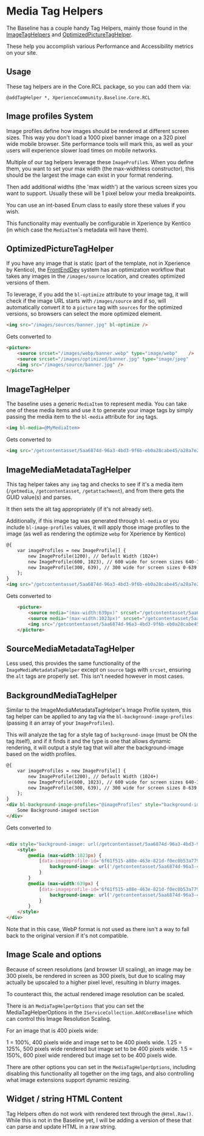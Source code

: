 # Media Tag Helpers

The Baseline has a couple handy Tag Helpers, mainly those found in the [ImageTagHelpers](../../src/Core/Core.RCL/TagHelpers/ImageTagHelper.cs) and 
[OptimizedPictureTagHelper](../../src/Core/Core.RCL/TagHelpers/OptimizedPictureTagHelper.cs).

These help you accomplish various Performance and Accessibility metrics on your site.

## Usage

These tag helpers are in the Core.RCL package, so you can add them via:

`@addTagHelper *, XperienceCommunity.Baseline.Core.RCL`

## Image profiles System

Image profiles define how images should be rendered at different screen sizes.  This way you don't load a 1000 pixel banner image on a 320 pixel wide mobile browser.  Site performance tools will mark this, as well as your users will experience slower load times on mobile networks.

Multiple of our tag helpers leverage these `ImageProfile`s.  When you define them, you want to set your max width (the max-widthless constructor), this should be the largest the image can exist in your format rendering.

Then add additional widths (the 'max width') at the various screen sizes you want to support.  Usually these will be 1 pixel below your media breakpoints.

You can use an int-based Enum class to easily store these values if you wish.

This functionality may eventually be configurable in Xperience by Kentico (in which case the `MediaItem`'s metadata will have them).

## OptimizedPictureTagHelper

If you have any image that is static (part of the template, not in Xperience by Kentico), the [FrontEndDev](../front-end-development.md) system has an optimization workflow that takes any images in the `/images/source` location, and creates optimized versions of them.

To leverage, if you add the `bl-optimize` attribute to your image tag, it will check if the image URL starts with `/images/source` and if so, will automatically convert it to a `picture` tag with `sources` for the optimized versions, so browsers can select the more optimized element.

``` html
<img src="/images/sources/banner.jpg" bl-optimize />
```

Gets converted to

``` html
<picture>
    <source srcset="/images/webp/banner.webp" type="image/webp"    />
    <source srcset="/images/optimized/banner.jpg" type="image/jpeg"    />
    <img src="/images/source/banner.jpg" />
</picture>
```

## ImageTagHelper

The baseline uses a generic `MediaItem` to represent media.  You can take one of these media items and use it to generate your image tags by simply passing the media item to the `bl-media` attribute for `img` tags.

``` html
<img bl-media=@MyMediaItem>
```
Gets converted to

``` html
<img src="/getcontentasset/5aa6874d-96a3-4bd3-9f6b-eb0a28cabe45/a28a7e27-4593-40cf-8266-2ae4101723f5/Testing-Logo.png?language=en" alt="Here's some description" />
```

## ImageMediaMetadataTagHelper

This tag helper takes any `img` tag and checks to see if it's a media item (`/getmedia`, `/getcontentasset`, `/getattachment`), and from there gets the GUID value(s) and parses.

It then sets the alt tag appropriately (if it's not already set).

Additionally, if this image tag was generated through `bl-media` or you include `bl-image-profiles` values, it will apply those image profiles to the image (as well as rendering the optimize `webp` for Xperience by Kentico)

```html
@{
    var imageProfiles = new ImageProfile[] {
        new ImageProfile(1200), // Default Width (1024+)
        new ImageProfile(600, 1023), // 600 wide for screen sizes 640-1023
        new ImageProfile(300, 639), // 300 wide for screen sizes 0-639
    };
}
<img src="/getcontentasset/5aa6874d-96a3-4bd3-9f6b-eb0a28cabe45/a28a7e27-4593-40cf-8266-2ae4101723f5/Testing-Logo.png?language=en" bl-image-profiles="@imageProfiles" />
```

Gets converted to

```html
    <picture>
        <source media="(max-width:639px)" srcset="/getcontentasset/5aa6874d-96a3-4bd3-9f6b-eb0a28cabe45/a28a7e27-4593-40cf-8266-2ae4101723f5/Testing-Logo.png?language=en&width=375&height=375&format=webp" type="image/webp" width="300" height="300" />
        <source media="(max-width:1023px)" srcset="/getcontentasset/5aa6874d-96a3-4bd3-9f6b-eb0a28cabe45/a28a7e27-4593-40cf-8266-2ae4101723f5/Testing-Logo.png?language=en&width=750&height=750&format=webp" type="image/webp" width="600" height="600" />
        <img src="/getcontentasset/5aa6874d-96a3-4bd3-9f6b-eb0a28cabe45/a28a7e27-4593-40cf-8266-2ae4101723f5/Testing-Logo.png?language=en&amp;width=1500&amp;height=1500" alt="Here&#x27;s some description" width="1200" height="1200" />
    </picture>
```

## SourceMediaMetadataTagHelper

Less used, this provides the same functionality of the `ImageMediaMetadataTagHelper` except on `source` tags with `srcset`, ensuring the `alt` tags are properly set.  This isn't needed however in most cases.

## BackgroundMediaTagHelper
Similar to the ImageMediaMetadataTagHelper's Image Profile system, this tag helper can be applied to any tag via the `bl-background-image-profiles` (passing it an array of your `ImageProfiles`).

This will analyze the tag for a style tag of `background-image` (must be ON the tag itself), and if it finds it and the type is one that allows dynamic rendering, it will output a style tag that will alter the background-image based on the width profiles.

```html
@{
    var imageProfiles = new ImageProfile[] {
        new ImageProfile(1200), // Default Width (1024+)
        new ImageProfile(600, 1023), // 600 wide for screen sizes 640-1023
        new ImageProfile(300, 639), // 300 wide for screen sizes 0-639
    };
}
<div bl-background-image-profiles="@imageProfiles" style="background-image: url(/getcontentasset/5aa6874d-96a3-4bd3-9f6b-eb0a28cabe45/a28a7e27-4593-40cf-8266-2ae4101723f5/Testing-Logo.png?language=en); width: 100%; height:500px;">
    Some Background-imaged section
</div>
```

Gets converted to

```html

<div style="background-image: url(/getcontentasset/5aa6874d-96a3-4bd3-9f6b-eb0a28cabe45/a28a7e27-4593-40cf-8266-2ae4101723f5/Testing-Logo.png?language=en); width: 100%; height:500px;" data-imageprofile-id="6f61f515-a88e-463e-821d-f0ec0b53a779">
    <style>
        @media (max-width:1023px) { 
            [data-imageprofile-id='6f61f515-a88e-463e-821d-f0ec0b53a779'] {
                background-image: url('/getcontentasset/5aa6874d-96a3-4bd3-9f6b-eb0a28cabe45/a28a7e27-4593-40cf-8266-2ae4101723f5/Testing-Logo.png?language=en&width=750&height=750') !important; 
            } 
        } 
        @media (max-width:639px) { 
            [data-imageprofile-id='6f61f515-a88e-463e-821d-f0ec0b53a779'] { 
                background-image: url('/getcontentasset/5aa6874d-96a3-4bd3-9f6b-eb0a28cabe45/a28a7e27-4593-40cf-8266-2ae4101723f5/Testing-Logo.png?language=en&width=375&height=375') !important; 
            } 
        } 
    </style>
</div>
```
Note that in this case, WebP format is not used as there isn't a way to fall back to the original version if it's not compatible.

## Image Scale and options

Because of screen resolutions (and browser UI scaling), an image may be 300 pixels, be rendered in screen as 300 pixels, but due to scaling may actually be upscaled to a higher pixel level, resulting in blurry images.

To counteract this, the actual rendered image resolution can be scaled.

There is an `MediaTagHelperOptions` that you can set the MediaTagHelperOptions in the `IServiceCollection.AddCoreBaseline` which can control this Image Resolution Scaling.

For an image that is 400 pixels wide:

1 = 100%, 400 pixels wide and image set to be 400 pixels wide.
1.25 = 125%, 500 pixels wide rendered but image set to be 400 pixels wide.
1.5 = 150%, 600 pixel wide rendered but image set to be 400 pixels wide.

There are other options you can set in the `MediaTagHelperOptions`, including disabling this functionality all together on the img tags, and also controlling what image extensions support dynamic resizing.

## Widget / string HTML Content

Tag Helpers often do not work with rendered text through the `@Html.Raw()`.  While this is not in the Baseline yet, I will be adding a version of these that can parse and update HTML in a raw string.